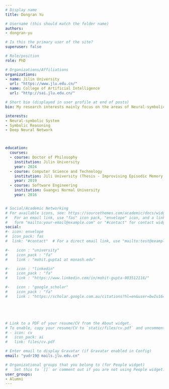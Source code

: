 ```yaml
---
# Display name
title: Dongran Yu

# Username (this should match the folder name)
authors:
- dongran-yu

# Is this the primary user of the site?
superuser: false

# Role/position
role: PhD 

# Organizations/Affiliations
organizations:
- name: Jilin University
  url: "https://www.jlu.edu.cn/"
- name: College of Artificial Intelligence
  url: "http://sai.jlu.edu.cn/"

# Short bio (displayed in user profile at end of posts)
bio: My research interests mainly focus on the areas of Neural-symbolic System, Symbolic Reasoning, Deep Neural Network

interests:
- Neural-symbolic System
- Symbolic Reasoning
- Deep Neural Network



education:
  courses:
  - course: Doctor of Philosophy
    institution: Jilin University
    year: 2024
  - course: Computer Science and Technology
    institution: Jili University (Thesis - Improvising Episodic Memory with Disentangled Representation)
    year: 2019
  - course: Software Engineering
    institution: Guangxi Normal University
    year: 2016


# Social/Academic Networking
# For available icons, see: https://sourcethemes.com/academic/docs/widgets/#icons
#   For an email link, use "fas" icon pack, "envelope" icon, and a link in the
#   form "mailto:your-email@example.com" or "#contact" for contact widget.
social:
#- icon: envelope
#  icon_pack: fas
#  link: "#contact"  # For a direct email link, use "mailto:test@example.org".

#-   icon : "university"
#    icon_pack : "fa"
#    link : "mohit.gupta1 at monash.edu"

#-   icon : "linkedin"
#    icon_pack : "fa"
#    link : "https://www.linkedin.com/in/mohit-gupta-003512116/"

#-   icon : "google_scholar"
#    icon_pack : "fa"
#    link : "https://scholar.google.com.au/citations?hl=en&user=bwIu164AAAAJ"





# Link to a PDF of your resume/CV from the About widget.
# To enable, copy your resume/CV to `static/files/cv.pdf` and uncomment the lines below.  
# - icon: cv
#   icon_pack: ai
#   link: files/cv.pdf

# Enter email to display Gravatar (if Gravatar enabled in Config)
email: "yudr19@ mails.jlu.edu.cn"

# Organizational groups that you belong to (for People widget)
#   Set this to `[]` or comment out if you are not using People widget.  
user_groups:
- Alumni
---
```

